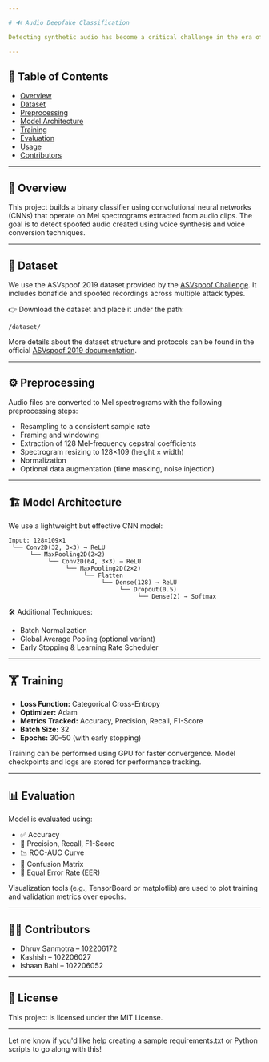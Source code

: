 ```yaml
---

# 🔊 Audio Deepfake Classification

Detecting synthetic audio has become a critical challenge in the era of deepfakes. This project focuses on building a deep learning-based classifier to distinguish between genuine (bonafide) and manipulated (spoofed) audio recordings using the ASVspoof 2019 dataset.

---
```


## 📌 Table of Contents

* [Overview](#overview)
* [Dataset](#dataset)
* [Preprocessing](#preprocessing)
* [Model Architecture](#model-architecture)
* [Training](#training)
* [Evaluation](#evaluation)
* [Usage](#usage)
* [Contributors](#contributors)

---

## 🧠 Overview

This project builds a binary classifier using convolutional neural networks (CNNs) that operate on Mel spectrograms extracted from audio clips. The goal is to detect spoofed audio created using voice synthesis and voice conversion techniques.

---

## 📂 Dataset

We use the ASVspoof 2019 dataset provided by the [ASVspoof Challenge](https://www.asvspoof.org/). It includes bonafide and spoofed recordings across multiple attack types.

👉 Download the dataset and place it under the path:

```
/dataset/
```

More details about the dataset structure and protocols can be found in the official [ASVspoof 2019 documentation](https://www.asvspoof.org/index2019.html).

---

## ⚙️ Preprocessing

Audio files are converted to Mel spectrograms with the following preprocessing steps:

* Resampling to a consistent sample rate
* Framing and windowing
* Extraction of 128 Mel-frequency cepstral coefficients
* Spectrogram resizing to 128×109 (height × width)
* Normalization
* Optional data augmentation (time masking, noise injection)

---

## 🏗️ Model Architecture

We use a lightweight but effective CNN model:

```
Input: 128×109×1
 └── Conv2D(32, 3×3) → ReLU
      └── MaxPooling2D(2×2)
           └── Conv2D(64, 3×3) → ReLU
                └── MaxPooling2D(2×2)
                     └── Flatten
                          └── Dense(128) → ReLU
                               └── Dropout(0.5)
                                    └── Dense(2) → Softmax
```

🛠️ Additional Techniques:

* Batch Normalization
* Global Average Pooling (optional variant)
* Early Stopping & Learning Rate Scheduler

---

## 🏋️ Training

* **Loss Function:** Categorical Cross-Entropy
* **Optimizer:** Adam
* **Metrics Tracked:** Accuracy, Precision, Recall, F1-Score
* **Batch Size:** 32
* **Epochs:** 30–50 (with early stopping)

Training can be performed using GPU for faster convergence. Model checkpoints and logs are stored for performance tracking.

---

## 📊 Evaluation

Model is evaluated using:

* ✅ Accuracy
* 🧠 Precision, Recall, F1-Score
* 📉 ROC-AUC Curve
* 🔁 Confusion Matrix
* 🔐 Equal Error Rate (EER)

Visualization tools (e.g., TensorBoard or matplotlib) are used to plot training and validation metrics over epochs.


---

## 👨‍💻 Contributors

* Dhruv Sanmotra – 102206172
* Kashish – 102206027
* Ishaan Bahl – 102206052

---

## 📄 License

This project is licensed under the MIT License. 

---

Let me know if you'd like help creating a sample requirements.txt or Python scripts to go along with this!
